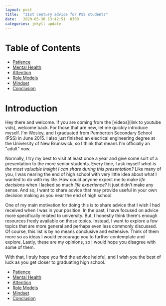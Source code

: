```yaml
---
layout: post
title:  "21st century advice for PSS students"
date:   2020-05-30 13:42:51 -0300
categories: jekyll update
---
```

# Table of Contents

- [Patience](https://wfinck97.github.io/welcome/jekyll/update/2020/05/30/Patience.html)
- [Mental Health](https://wfinck97.github.io/welcome/jekyll/update/2020/05/30/Mental-Health.html)
- [Attention](https://wfinck97.github.io/welcome/jekyll/update/2020/05/30/Attention.html)
- [Role Models](https://wfinck97.github.io/welcome/jekyll/update/2020/05/30/Role-Models.html)
- [Mindset](https://wfinck97.github.io/welcome/jekyll/update/2020/05/30/Mindset.html)
- [Conclusion](https://wfinck97.github.io/welcome/jekyll/update/2020/05/30/PSS-Conclusion.html)

# Introduction
Hey there and welcome. If you are coming from the [videos](link to youtube vids), welcome back. For those that are new, let me quickly introduce myself. I'm Wesley, and I graduated from Pemberton Secondary School (PSS) in June 2015. I also just finished an elecrical engineering degree at the University of New Brunswick, so I think that means I'm officially an "adult" now. 

Normally, I try my best to visit at least once a year and give some sort of a presentation to the more senior students. Every time, I ask myself *what is the most valuable insight I can share during this presentation?* Like many of you, I was nearing the end of high school with very little idea about what I wanted to do with my life. How could anyone expect me to make *life decisions* when I lacked so much *life experience*? It just didn't make any sense. And so, I want to share advice that may provide useful in your own decision making as you near the end of high school.

One of my main motivation for doing this is to share advice that I wish I had received when I was in your position. In the past, I have focused on advice more specifically related to university. But, I honestly think there's enough resources freely available on those topics. Instead, I want to explore a few topics that are more general and perhaps even less commonly discussed. Of course, this list is by no means conclusive and extensive. Think of them more so as ideas I would encourage you to further contemplate and explore. Lastly, these are my opinions, so I would hope you disagree with some of them.

With that, I truly hope you find the advice helpful, and I wish you the best of luck as you get closer to graduating high school.

- [Patience](https://wfinck97.github.io/welcome/jekyll/update/2020/05/30/Patience.html)
- [Mental Health](https://wfinck97.github.io/welcome/jekyll/update/2020/05/30/Mental-Health.html)
- [Attention](https://wfinck97.github.io/welcome/jekyll/update/2020/05/30/Attention.html)
- [Role Models](https://wfinck97.github.io/welcome/jekyll/update/2020/05/30/Role-Models.html)
- [Mindset](https://wfinck97.github.io/welcome/jekyll/update/2020/05/30/Mindset.html)
- [Conclusion](https://wfinck97.github.io/welcome/jekyll/update/2020/05/30/PSS-Conclusion.html)